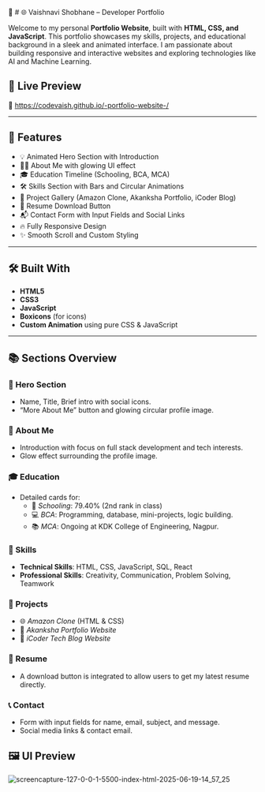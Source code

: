 

🔗 # 🌐 Vaishnavi Shobhane – Developer Portfolio

Welcome to my personal **Portfolio Website**, built with **HTML, CSS, and JavaScript**. This portfolio showcases my skills, projects, and educational background in a sleek and animated interface. I am passionate about building responsive and interactive websites and exploring technologies like AI and Machine Learning.

## 🚀 Live Preview

🔗 https://codevaish.github.io/-portfolio-website-/

---

## 📌 Features

- 💡 Animated Hero Section with Introduction
- 👩‍💻 About Me with glowing UI effect
- 🎓 Education Timeline (Schooling, BCA, MCA)
- 🛠️ Skills Section with Bars and Circular Animations
- 📂 Project Gallery (Amazon Clone, Akanksha Portfolio, iCoder Blog)
- 📄 Resume Download Button
- 📬 Contact Form with Input Fields and Social Links
- 🔥 Fully Responsive Design
- ✨ Smooth Scroll and Custom Styling

---

## 🛠️ Built With

- **HTML5**
- **CSS3**
- **JavaScript**
- **Boxicons** (for icons)
- **Custom Animation** using pure CSS & JavaScript

---

## 📚 Sections Overview

### 👋 Hero Section
- Name, Title, Brief intro with social icons.
- “More About Me” button and glowing circular profile image.

### 📖 About Me
- Introduction with focus on full stack development and tech interests.
- Glow effect surrounding the profile image.

### 🎓 Education
- Detailed cards for:
  - 📘 *Schooling*: 79.40% (2nd rank in class)
  - 💻 *BCA*: Programming, database, mini-projects, logic building.
  - 📚 *MCA*: Ongoing at KDK College of Engineering, Nagpur.

### 💼 Skills
- **Technical Skills**: HTML, CSS, JavaScript, SQL, React
- **Professional Skills**: Creativity, Communication, Problem Solving, Teamwork

### 🧩 Projects
- 🌐 *Amazon Clone* (HTML & CSS)
- 💫 *Akanksha Portfolio Website*
- 📰 *iCoder Tech Blog Website*

### 📄 Resume
- A download button is integrated to allow users to get my latest resume directly.

### 📞 Contact
- Form with input fields for name, email, subject, and message.
- Social media links & contact email.


## 🖼️ UI Preview
![screencapture-127-0-0-1-5500-index-html-2025-06-19-14_57_25](https://github.com/user-attachments/assets/ccc5c24f-3676-4ab6-9af8-e546984c2016)



